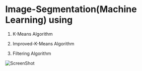 # Image-Segmentation(Machine Learning) using
1) K-Means Algorithm

2) Improved-K-Means Algorithm

3) Filtering Algorithm

![ScreenShot](https://cloud.githubusercontent.com/assets/8839131/12535002/5a982504-c299-11e5-9821-76bdb2acd7e7.png)
